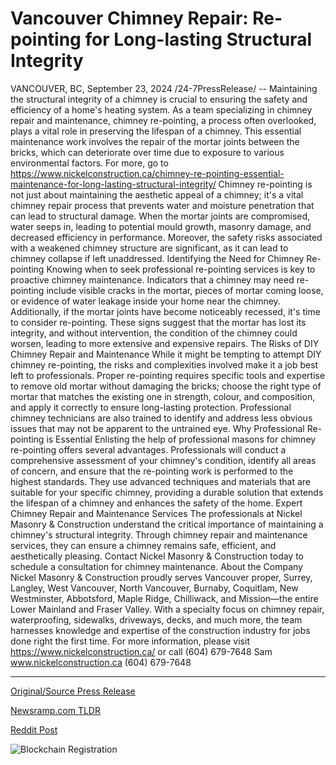 # Vancouver Chimney Repair: Re-pointing for Long-lasting Structural Integrity

VANCOUVER, BC, September 23, 2024 /24-7PressRelease/ -- Maintaining the structural integrity of a chimney is crucial to ensuring the safety and efficiency of a home's heating system. As a team specializing in chimney repair and maintenance, chimney re-pointing, a process often overlooked, plays a vital role in preserving the lifespan of a chimney. This essential maintenance work involves the repair of the mortar joints between the bricks, which can deteriorate over time due to exposure to various environmental factors. For more, go to https://www.nickelconstruction.ca/chimney-re-pointing-essential-maintenance-for-long-lasting-structural-integrity/  Chimney re-pointing is not just about maintaining the aesthetic appeal of a chimney; it's a vital chimney repair process that prevents water and moisture penetration that can lead to structural damage. When the mortar joints are compromised, water seeps in, leading to potential mould growth, masonry damage, and decreased efficiency in performance. Moreover, the safety risks associated with a weakened chimney structure are significant, as it can lead to chimney collapse if left unaddressed.  Identifying the Need for Chimney Re-pointing  Knowing when to seek professional re-pointing services is key to proactive chimney maintenance. Indicators that a chimney may need re-pointing include visible cracks in the mortar, pieces of mortar coming loose, or evidence of water leakage inside your home near the chimney. Additionally, if the mortar joints have become noticeably recessed, it's time to consider re-pointing. These signs suggest that the mortar has lost its integrity, and without intervention, the condition of the chimney could worsen, leading to more extensive and expensive repairs.  The Risks of DIY Chimney Repair and Maintenance   While it might be tempting to attempt DIY chimney re-pointing, the risks and complexities involved make it a job best left to professionals. Proper re-pointing requires specific tools and expertise to remove old mortar without damaging the bricks; choose the right type of mortar that matches the existing one in strength, colour, and composition, and apply it correctly to ensure long-lasting protection. Professional chimney technicians are also trained to identify and address less obvious issues that may not be apparent to the untrained eye.  Why Professional Re-pointing is Essential  Enlisting the help of professional masons for chimney re-pointing offers several advantages. Professionals will conduct a comprehensive assessment of your chimney's condition, identify all areas of concern, and ensure that the re-pointing work is performed to the highest standards. They use advanced techniques and materials that are suitable for your specific chimney, providing a durable solution that extends the lifespan of a chimney and enhances the safety of the home.  Expert Chimney Repair and Maintenance Services  The professionals at Nickel Masonry & Construction understand the critical importance of maintaining a chimney's structural integrity. Through chimney repair and maintenance services, they can ensure a chimney remains safe, efficient, and aesthetically pleasing.  Contact Nickel Masonry & Construction today to schedule a consultation for chimney maintenance.  About the Company  Nickel Masonry & Construction proudly serves Vancouver proper, Surrey, Langley, West Vancouver, North Vancouver, Burnaby, Coquitlam, New Westminster, Abbotsford, Maple Ridge, Chilliwack, and Mission—the entire Lower Mainland and Fraser Valley. With a specialty focus on chimney repair, waterproofing, sidewalks, driveways, decks, and much more, the team harnesses knowledge and expertise of the construction industry for jobs done right the first time.  For more information, please visit https://www.nickelconstruction.ca/ or call (604) 679-7648  Sam www.nickelconstruction.ca (604) 679-7648 

---

[Original/Source Press Release](https://www.24-7pressrelease.com/press-release/514564/vancouver-chimney-repair-re-pointing-for-long-lasting-structural-integrity)
                    

[Newsramp.com TLDR](None) 



[Reddit Post](https://www.reddit.com/r/newsramp/comments/1fnempj/chimney_repointing_essential_maintenance_for/) 



![Blockchain Registration](https://cdn.newsramp.app/24-7PressRelease/qrcode/249/23/camcyGLf.webp)